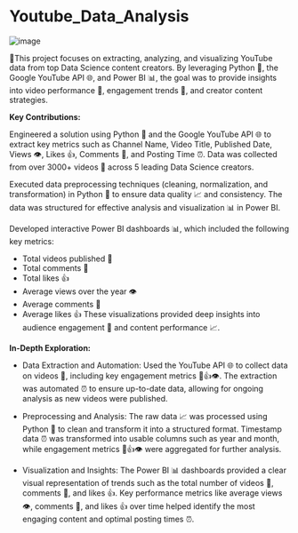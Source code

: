 # Youtube_Data_Analysis

![image](https://github.com/user-attachments/assets/9fe39bd0-7d9b-4422-aae3-b8bf025bbb47)

📑This project focuses on extracting, analyzing, and visualizing YouTube data from top Data Science content creators. By leveraging Python 🐍, the Google YouTube API 🌐, and Power BI 📊, the goal was to provide insights into video performance 🎥, engagement trends 💬, and creator content strategies.

**Key Contributions:**

Engineered a solution using Python 🐍 and the Google YouTube API 🌐 to extract key metrics such as Channel Name, Video Title, Published Date, Views 👁, Likes 👍, Comments 💬, and Posting Time ⏰. Data was collected from over 3000+ videos 🎥 across 5 leading Data Science creators.

Executed data preprocessing techniques (cleaning, normalization, and transformation) in Python 🐍 to ensure data quality 📈 and consistency. The data was structured for effective analysis and visualization 📊 in Power BI.

Developed interactive Power BI dashboards 📊, which included the following key metrics:

  -  Total videos published 🎥
  -  Total comments 💬
  -  Total likes 👍
  -  Average views over the year 👁
  -  Average comments 💬
  -  Average likes 👍
These visualizations provided deep insights into audience engagement 💬 and content performance 📈.

**In-Depth Exploration:**

  -  Data Extraction and Automation: Used the YouTube API 🌐 to collect data on videos 🎥, including key engagement metrics 💬👍👁. The extraction was automated ⏰ to ensure up-to-date data, allowing for ongoing analysis as new videos were published.

  -  Preprocessing and Analysis: The raw data 📈 was processed using Python 🐍 to clean and transform it into a structured format. Timestamp data ⏰ was transformed into usable columns such as year and month, while engagement metrics 💬👍👁 were aggregated for further analysis.

  -  Visualization and Insights: The Power BI 📊 dashboards provided a clear visual representation of trends such as the total number of videos 🎥, comments 💬, and likes 👍. Key performance metrics like average views 👁, comments 💬, and likes 👍 over time helped identify the most engaging content and optimal posting times ⏰.
